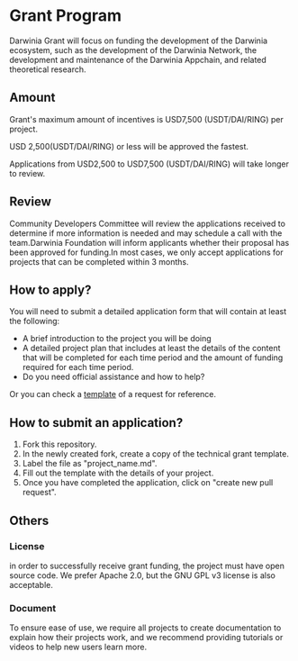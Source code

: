 # Grant Program

Darwinia Grant will focus on funding the development of the Darwinia ecosystem, such as the development of the Darwinia Network, the development and maintenance of the Darwinia Appchain, and related theoretical research.

## Amount

Grant's maximum amount of incentives is USD7,500 (USDT/DAI/RING) per project.  

USD 2,500(USDT/DAI/RING) or less will be approved the fastest. 

Applications from USD2,500 to  USD7,500 (USDT/DAI/RING) will take longer to review.

## Review

Community Developers Committee will review the applications received to determine if more information is needed and may schedule a call with the team.Darwinia Foundation will inform applicants whether their proposal has been approved for funding.In most cases, we only accept applications for projects that can be completed within 3 months.

## How to apply?

You will need to submit a detailed application form that will contain at least the following: 

- A brief introduction to the project you will be doing
- A detailed project plan that includes at least the details of the content that will be completed for each time period and the amount of funding required for each time period.
- Do you need official assistance and how to help?

Or you can check a [template](./grant_application_template.md) of a request for reference.

## How to submit an application?

1. Fork this repository.
2. In the newly created fork, create a copy of the technical grant template.
3. Label the file as "project_name.md".
4. Fill out the template with the details of your project.
5. Once you have completed the application, click on "create new pull request".

## Others

### License 

in order to successfully receive grant funding, the project must have open source code. We prefer Apache 2.0, but the GNU GPL v3 license is also acceptable.

### Document

To ensure ease of use, we require all projects to create documentation to explain how their projects work, and we recommend providing tutorials or videos to help new users learn more.